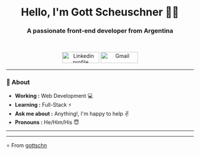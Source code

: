 <h1 align="center"> Hello, I'm Gott Scheuschner 👨‍💻 </h1>

<h3 align="center"> A passionate front-end developer from Argentina</h3> <br>

<p align="center">
    <a href="https://www.linkedin.com/in/stbn-schn/"><img alt="Linkedin profile" title="Linkedin" src="https://raw.githubusercontent.com/Thomas-George-T/Thomas-George-T/master/assets/linkedin.svg" width="100" height="30" /></a>
    <a href="mailto:stbn.schn@gmail.com"><img alt="Gmail" src="https://raw.githubusercontent.com/Thomas-George-T/Thomas-George-T/master/assets/google-gmail.svg" title="Email" width="100" height="30" /></a>
</p>

---------------------------------------------------------------------------------------------------------------------------------------------------------------------------------
### 🤔 About
-  **Working :**  Web Development :computer:
-  **Learning :** Full-Stack :zap:
-  **Ask me about :** Anything!, I'm happy to help :v:
-  **Pronouns :** He/Him/His :innocent:

---------------------------------------------------------------------------------------------------------------------------------------------------------------------------------

-------------------------------------------------------------------------------------------------------------------------------------------------------------------------------

⭐️ From [gottschn](http://www.github.com/SulthanNK)
